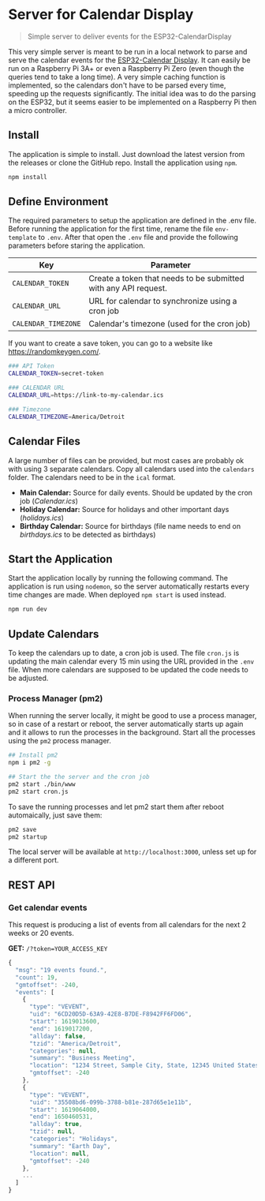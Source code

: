 # Server for Calendar Display

> Simple server to deliver events for the ESP32-CalendarDisplay

This very simple server is meant to be run in a local network to parse and serve the calendar events for the [ESP32-Calendar Display](https://github.com/SeBassTian23/ESP32-CalendarDisplay). It can easily be run on a Raspberry Pi 3A+ or even a Raspberry Pi Zero (even though the queries tend to take a long time). A very simple caching function is implemented, so the calendars don't have to be parsed every time, speeding up the requests significantly. The initial idea was to do the parsing on the ESP32, but it seems easier to be implemented on a Raspberry Pi then a micro controller.

## Install

The application is simple to install. Just download the latest version from the releases or clone the GitHub repo. Install the application using `npm`.

```zsh
npm install
```

## Define Environment

The required parameters to setup the application are defined in the .env file. Before running the application for the first time, rename the file `env-template` to `.env`. After that open the `.env` file and provide the following parameters before staring the application.

| Key                 | Parameter                                                       |
| ------------------- | --------------------------------------------------------------- |
| `CALENDAR_TOKEN`    | Create a token that needs to be submitted with any API request. |
| `CALENDAR_URL`      | URL for calendar to synchronize using a cron job                |
| `CALENDAR_TIMEZONE` | Calendar's timezone (used for the cron job)                     |

If you want to create a save token, you can go to a website like <https://randomkeygen.com/>.

```zsh
### API Token
CALENDAR_TOKEN=secret-token

### CALENDAR URL
CALENDAR_URL=https://link-to-my-calendar.ics

### Timezone
CALENDAR_TIMEZONE=America/Detroit
```

## Calendar Files

A large number of files can be provided, but most cases are probably ok with using 3 separate calendars. Copy all calendars used into the `calendars` folder. The calendars need to be in the `ical` format.

+ **Main Calendar:** Source for daily events. Should be updated by the cron job (*Calendar.ics*)
+ **Holiday Calendar:** Source for holidays and other important days (*holidays.ics*)
+ **Birthday Calendar:** Source for birthdays (file name needs to end on *birthdays.ics* to be detected as birthdays)

## Start the Application

Start the application locally by running the following command. The application is run using `nodemon`, so the server automatically restarts every time changes are made. When deployed `npm start` is used instead.

```zsh
npm run dev
```

## Update Calendars

To keep the calendars up to date, a cron job is used. The file `cron.js` is updating the main calendar every 15 min using the URL provided in the `.env` file. When more calendars are supposed to be updated the code needs to be adjusted.

### Process Manager (pm2)

When running the server locally, it might be good to use a process manager, so in case of a restart or reboot, the server automatically starts up again and it allows to run the processes in the background. Start all the processes using the `pm2` process manager.

```zsh
## Install pm2
npm i pm2 -g

## Start the the server and the cron job
pm2 start ./bin/www
pm2 start cron.js
```

To save the running processes and let pm2 start them after reboot automaically, just save them:
```zsh
pm2 save
pm2 startup
```


The local server will be available at `http://localhost:3000`, unless set up for a different port.

## REST API

### Get calendar events

This request is producing a list of events from all calendars for the next 2 weeks or 20 events.

**GET:** `/?token=YOUR_ACCESS_KEY`

```JavaScript
{
  "msg": "19 events found.",
  "count": 19,
  "gmtoffset": -240,
  "events": [
    {
      "type": "VEVENT",
      "uid": "6CD20D5D-63A9-42E8-B7DE-F8942FF6FD06",
      "start": 1619013600,
      "end": 1619017200,
      "allday": false,
      "tzid": "America/Detroit",
      "categories": null,
      "summary": "Business Meeting",
      "location": "1234 Street, Sample City, State, 12345 United States",
      "gmtoffset": -240
    },
    {
      "type": "VEVENT",
      "uid": "35508bd6-099b-3788-b81e-287d65e1e11b",
      "start": 1619064000,
      "end": 1650460531,
      "allday": true,
      "tzid": null,
      "categories": "Holidays",
      "summary": "Earth Day",
      "location": null,
      "gmtoffset": -240
    },
    ...
  ]
}
```

